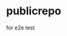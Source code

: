 # publicrepo
for e2e test





















































































































































































































































































































































































































































































































































































































































